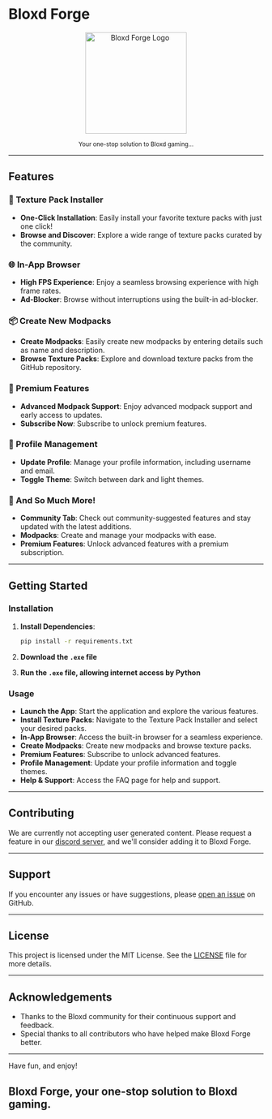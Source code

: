 
# Bloxd Forge

<p align="center">
  <img src="https://i.imgur.com/9bTmF3K.png" alt="Bloxd Forge Logo" width="200">
</p>

<p align="center">
  <small>Your one-stop solution to Bloxd gaming...</small>
</p>

---

## Features

### 🎨 Texture Pack Installer
- **One-Click Installation**: Easily install your favorite texture packs with just one click!
- **Browse and Discover**: Explore a wide range of texture packs curated by the community.

### 🌐 In-App Browser
- **High FPS Experience**: Enjoy a seamless browsing experience with high frame rates.
- **Ad-Blocker**: Browse without interruptions using the built-in ad-blocker.

### 📦 Create New Modpacks
- **Create Modpacks**: Easily create new modpacks by entering details such as name and description.
- **Browse Texture Packs**: Explore and download texture packs from the GitHub repository.

### 💎 Premium Features
- **Advanced Modpack Support**: Enjoy advanced modpack support and early access to updates.
- **Subscribe Now**: Subscribe to unlock premium features.

### 👤 Profile Management
- **Update Profile**: Manage your profile information, including username and email.
- **Toggle Theme**: Switch between dark and light themes.

### 🌟 And So Much More!
- **Community Tab**: Check out community-suggested features and stay updated with the latest additions.
- **Modpacks**: Create and manage your modpacks with ease.
- **Premium Features**: Unlock advanced features with a premium subscription.

---

## Getting Started

### Installation

1. **Install Dependencies**:
   ```bash
   pip install -r requirements.txt
   ```

2. **Download the `.exe` file**

3. **Run the `.exe` file, allowing internet access by Python**


### Usage
- **Launch the App**: Start the application and explore the various features.
- **Install Texture Packs**: Navigate to the Texture Pack Installer and select your desired packs.
- **In-App Browser**: Access the built-in browser for a seamless experience.
- **Create Modpacks**: Create new modpacks and browse texture packs.
- **Premium Features**: Subscribe to unlock advanced features.
- **Profile Management**: Update your profile information and toggle themes.
- **Help & Support**: Access the FAQ page for help and support.

---

## Contributing

We are currently not accepting user generated content. Please request a feature in our [discord server](https://discord.gg/bwGRAC4WgE), and we'll consider adding it to Bloxd Forge.

---

## Support

If you encounter any issues or have suggestions, please [open an issue](https://github.com/KHROTU/Bloxd-Forge/issues) on GitHub.

---

## License

This project is licensed under the MIT License. See the [LICENSE](LICENSE) file for more details.

---

## Acknowledgements

- Thanks to the Bloxd community for their continuous support and feedback.
- Special thanks to all contributors who have helped make Bloxd Forge better.

---

Have fun, and enjoy!

## Bloxd Forge, your one-stop solution to Bloxd gaming.